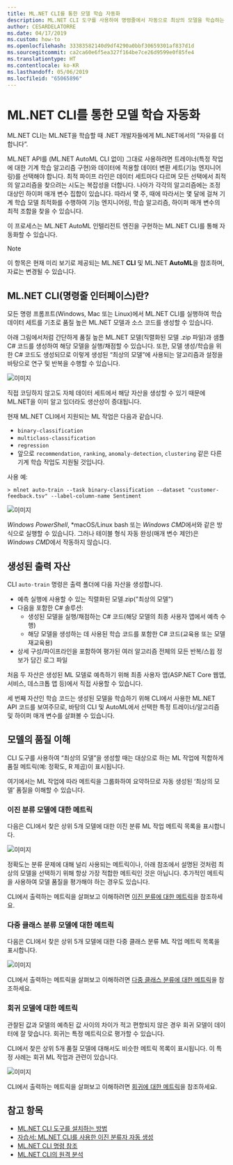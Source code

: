 ```yaml
---
title: ML.NET CLI를 통한 모델 학습 자동화
description: ML.NET CLI 도구를 사용하여 명령줄에서 자동으로 최상의 모델을 학습하는 방법을 알아봅니다.
author: CESARDELATORRE
ms.date: 04/17/2019
ms.custom: how-to
ms.openlocfilehash: 33383582140d9df4290a0bbf30659301af837d1d
ms.sourcegitcommit: ca2ca60e6f5ea327f164be7ce26d9599e0f85fe4
ms.translationtype: HT
ms.contentlocale: ko-KR
ms.lasthandoff: 05/06/2019
ms.locfileid: "65065896"
---
```

# <a name="automate-model-training-with-the-mlnet-cli"></a>ML.NET CLI를 통한 모델 학습 자동화

ML.NET CLI는 ML.NET을 학습할 때 .NET 개발자들에게 ML.NET에서의 "자유를 더합니다”.

ML.NET API를 (ML.NET AutoML CLI 없이) 그대로 사용하려면 트레이너(특정 작업에 대한 기계 학습 알고리즘 구현)와 데이터에 적용할 데이터 변환 세트(기능 엔지니어링)를 선택해야 합니다. 최적 파이프 라인은 데이터 세트마다 다르며 모든 선택에서 최적의 알고리즘을 찾으려는 시도는 복잡성을 더합니다. 나아가 각각의 알고리즘에는 조정 대상인 하이퍼 매개 변수 집합이 있습니다. 따라서 몇 주, 때에 따라서는 몇 달에 걸쳐 기계 학습 모델 최적화를 수행하여 기능 엔지니어링, 학습 알고리즘, 하이퍼 매개 변수의 최적 조합을 찾을 수 있습니다.

이 프로세스는 ML.NET AutoML 인텔리전트 엔진을 구현하는 ML.NET CLI를 통해 자동화할 수 있습니다. 

> [!NOTE]
> 이 항목은 현재 미리 보기로 제공되는 ML.NET **CLI** 및 ML.NET **AutoML**을 참조하며, 자료는 변경될 수 있습니다. 

## <a name="what-is-the-mlnet-command-line-interface-cli"></a>ML.NET CLI(명령줄 인터페이스)란?

모든 명령 프롬프트(Windows, Mac 또는 Linux)에서 ML.NET CLI를 실행하여 학습 데이터 세트를 기초로 품질 높은 ML.NET 모델과 소스 코드를 생성할 수 있습니다.

아래 그림에서처럼 간단하게 품질 높은 ML.NET 모델(직렬화된 모델 .zip 파일)과 샘플 C# 코드를 생성하여 해당 모델을 실행/채점할 수 있습니다. 또한, 모델 생성/학습을 위한 C# 코드도 생성되므로 이렇게 생성된 “최상의 모델”에 사용되는 알고리즘과 설정을 바탕으로 연구 및 반복을 수행할 수 있습니다. 

![이미지](media/automate-training-with-cli/cli-high-level-process.png "ML.NET CLI 내 AutoML 엔진 작업")

직접 코딩하지 않고도 자체 데이터 세트에서 해당 자산을 생성할 수 있기 때문에 ML.NET을 이미 알고 있더라도 생산성이 증대됩니다.

현재 ML.NET CLI에서 지원되는 ML 작업은 다음과 같습니다.

- `binary-classification`
- `multiclass-classification` 
- `regression`
- 앞으로 `recommendation`, `ranking`, `anomaly-detection`, `clustering` 같은 다른 기계 학습 작업도 지원될 것입니다.

사용 예:

```console
> mlnet auto-train --task binary-classification --dataset "customer-feedback.tsv" --label-column-name Sentiment
```

![이미지](media/automate-training-with-cli/cli-model-generation.gif)

*Windows PowerShell*, *macOS/Linux bash 또는 *Windows CMD*에서와 같은 방식으로 실행할 수 있습니다. 그러나 테이블 형식 자동 완성(매개 변수 제안)은 *Windows CMD*에서 작동하지 않습니다.

## <a name="output-assets-generated"></a>생성된 출력 자산

CLI `auto-train` 명령은 출력 폴더에 다음 자산을 생성합니다.

- 예측 실행에 사용할 수 있는 직렬화된 모델.zip("최상의 모델") 
- 다음을 포함한 C# 솔루션:
    - 생성된 모델을 실행/채점하는 C# 코드(해당 모델의 최종 사용자 앱에서 예측 수행)
    - 해당 모델을 생성하는 데 사용된 학습 코드를 포함한 C# 코드(교육용 또는 모델 재교육용)
- 상세 구성/파이프라인을 포함하여 평가된 여러 알고리즘 전체의 모든 반복/스윕 정보가 담긴 로그 파일

처음 두 자산은 생성된 ML 모델로 예측하기 위해 최종 사용자 앱(ASP.NET Core 웹앱, 서비스, 데스크톱 앱 등)에서 직접 사용할 수 있습니다.

세 번째 자산인 학습 코드는 생성된 모델을 학습하기 위해 CLI에서 사용한 ML.NET API 코드를 보여주므로, 바탕의 CLI 및 AutoML에서 선택한 특정 트레이너/알고리즘 및 하이퍼 매개 변수를 살펴볼 수 있습니다. 

## <a name="understanding-the-quality-of-the-model"></a>모델의 품질 이해

CLI 도구를 사용하여 “최상의 모델”을 생성할 때는 대상으로 하는 ML 작업에 적합하게 품질 메트릭(예: 정확도, R 제곱)이 표시됩니다.

여기에서는 ML 작업에 따라 메트릭을 그룹화하여 요약하므로 자동 생성된 ‘최상의 모델’ 품질을 이해할 수 있습니다.

### <a name="metrics-for-binary-classification-models"></a>이진 분류 모델에 대한 메트릭

 다음은 CLI에서 찾은 상위 5개 모델에 대한 이진 분류 ML 작업 메트릭 목록을 표시합니다. 

![이미지](media/automate-training-with-cli/cli-binary-classification-metrics.png)

정확도는 분류 문제에 대해 널리 사용되는 메트릭이나, 아래 참조에서 설명된 것처럼 최상의 모델을 선택하기 위해 항상 가장 적합한 메트릭인 것은 아닙니다. 추가적인 메트릭을 사용하여 모델 품질을 평가해야 하는 경우도 있습니다.

CLI에서 출력하는 메트릭을 살펴보고 이해하려면 [이진 분류에 대한 메트릭](resources/metrics.md#metrics-for-binary-classification)을 참조하세요.

### <a name="metrics-for-multi-class-classification-models"></a>다중 클래스 분류 모델에 대한 메트릭

 다음은 CLI에서 찾은 상위 5개 모델에 대한 다중 클래스 분류 ML 작업 메트릭 목록을 표시합니다. 

![이미지](media/automate-training-with-cli/cli-multiclass-classification-metrics.png)

CLI에서 출력하는 메트릭을 살펴보고 이해하려면 [다중 클래스 분류에 대한 메트릭](resources/metrics.md#metrics-for-multi-class-classification)을 참조하세요.

### <a name="metrics-for-regression-models"></a>회귀 모델에 대한 메트릭

관찰된 값과 모델의 예측된 값 사이의 차이가 적고 편향되지 않은 경우 회귀 모델이 데이터에 잘 맞습니다. 회귀는 특정 메트릭으로 평가할 수 있습니다.

CLI에서 찾은 상위 5개 품질 모델에 대해서도 비슷한 메트릭 목록이 표시됩니다. 이 특정 사례는 회귀 ML 작업과 관련이 있습니다.

![이미지](media/automate-training-with-cli/cli-regression-metrics.png)

CLI에서 출력하는 메트릭을 살펴보고 이해하려면 [회귀에 대한 메트릭](resources/metrics.md#metrics-for-regression)을 참조하세요.

## <a name="see-also"></a>참고 항목

- [ML.NET CLI 도구를 설치하는 방법](how-to-guides/install-ml-net-cli.md)
- [자습서: ML.NET CLI를 사용한 이진 분류자 자동 생성](tutorials/mlnet-cli.md)
- [ML.NET CLI 명령 참조](reference/ml-net-cli-reference.md)
- [ML.NET CLI의 원격 분석](resources/ml-net-cli-telemetry.md)
